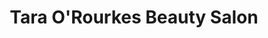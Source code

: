 ---
title: "Tara O'Rourkes Beauty Salon"
url: /birmingham/tara-orourkes-beauty-salon/
shop: Kosmetik
---